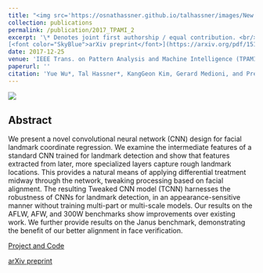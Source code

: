 ```yaml
---
title: "<img src='https://osnathassner.github.io/talhassner/images/New - Icon.jpg' width='80'> Facial Landmark Detection with Tweaked Convolutional Neural Networks"
collection: publications
permalink: /publication/2017_TPAMI_2
excerpt: '\* Denotes joint first authorship / equal contribution. <br/><br/>
[<font color="SkyBlue">arXiv preprint</font>](https://arxiv.org/pdf/1511.04031.pdf)'
date: 2017-12-25
venue: 'IEEE Trans. on Pattern Analysis and Machine Intelligence (TPAMI)'
paperurl: ''
citation: 'Yue Wu*, Tal Hassner*, KangGeon Kim, Gerard Medioni, and Prem Natarajan. (2017). &quot;Facial Landmark Detection with Tweaked Convolutional Neural Networks.&quot; <i>IEEE Trans. on Pattern Analysis and Machine Intelligence (TPAMI)</i>.'
---
```


<img src='https://osnathassner.github.io/talhassner/images/Facial Landmark Detection - Icon.jpg'>

Abstract
------
We present a novel convolutional neural network (CNN) design for facial landmark coordinate regression. We examine the intermediate features of a standard CNN trained for landmark detection and show that features extracted from later, more specialized layers capture rough landmark locations. This provides a natural means of applying differential treatment midway through the network, tweaking processing based on facial alignment. The resulting Tweaked CNN model (TCNN) harnesses the robustness of CNNs for landmark detection, in an appearance-sensitive manner without training multi-part or multi-scale models. Our results on the AFLW, AFW, and 300W benchmarks show improvements over existing work. We further provide results on the Janus benchmark, demonstrating the benefit of our better alignment in face verification.


[Project and Code](https://osnathassner.github.io/talhassner/projects/FacialLandmarkDetectionWTweakedConvolutionalNeuralNetworks/project.html)

[arXiv preprint](https://arxiv.org/pdf/1511.04031.pdf)

